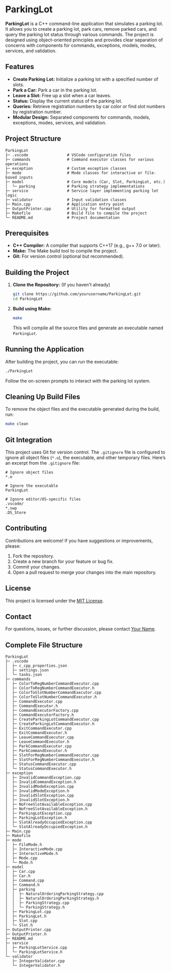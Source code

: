 # ParkingLot

**ParkingLot** is a C++ command-line application that simulates a parking lot. It allows you to create a parking lot, park cars, remove parked cars, and query the parking lot status through various commands. The project is designed using object-oriented principles and provides clear separation of concerns with components for commands, exceptions, models, modes, services, and validation.

## Features

- **Create Parking Lot:** Initialize a parking lot with a specified number of slots.
- **Park a Car:** Park a car in the parking lot.
- **Leave a Slot:** Free up a slot when a car leaves.
- **Status:** Display the current status of the parking lot.
- **Queries:** Retrieve registration numbers by car color or find slot numbers by registration number.
- **Modular Design:** Separated components for commands, models, exceptions, modes, services, and validation.

## Project Structure

```
ParkingLot
├─ .vscode                 # VSCode configuration files
├─ commands                # Command executor classes for various operations
├─ exception               # Custom exception classes
├─ mode                    # Mode classes for interactive or file-based inputs
├─ model                   # Core models (Car, Slot, ParkingLot, etc.)
│  └─ parking              # Parking strategy implementations
├─ service                 # Service layer implementing parking lot logic
├─ validator               # Input validation classes
├─ Main.cpp                # Application entry point
├─ OutputPrinter.cpp       # Utility for formatted output
├─ Makefile                # Build file to compile the project
└─ README.md               # Project documentation
```

## Prerequisites

- **C++ Compiler:** A compiler that supports C++17 (e.g., g++ 7.0 or later).
- **Make:** The Make build tool to compile the project.
- **Git:** For version control (optional but recommended).

## Building the Project

1. **Clone the Repository:** (If you haven't already)
   ```bash
   git clone https://github.com/yourusername/ParkingLot.git
   cd ParkingLot
   ```

2. **Build using Make:**
   ```bash
   make
   ```
   This will compile all the source files and generate an executable named `ParkingLot`.

## Running the Application

After building the project, you can run the executable:
```bash
./ParkingLot
```
Follow the on-screen prompts to interact with the parking lot system.

## Cleaning Up Build Files

To remove the object files and the executable generated during the build, run:
```bash
make clean
```

## Git Integration

This project uses Git for version control. The `.gitignore` file is configured to ignore all object files (`*.o`), the executable, and other temporary files. Here’s an excerpt from the `.gitignore` file:

```gitignore
# Ignore object files
*.o

# Ignore the executable
ParkingLot

# Ignore editor/OS-specific files
.vscode/
*.swp
.DS_Store
```

## Contributing

Contributions are welcome! If you have suggestions or improvements, please:

1. Fork the repository.
2. Create a new branch for your feature or bug fix.
3. Commit your changes.
4. Open a pull request to merge your changes into the main repository.

## License

This project is licensed under the [MIT License](LICENSE).

## Contact

For questions, issues, or further discussion, please contact [Your Name](mailto:your.email@example.com).



## Complete File Structure

```
ParkingLot
├─ .vscode
│  ├─ c_cpp_properties.json
│  ├─ settings.json
│  └─ tasks.json
├─ commands
│  ├─ ColorToRegNumberCommandExecutor.cpp
│  ├─ ColorToRegNumberCommandExecutor.h
│  ├─ ColorToSlotNumberCommandExecutor.cpp
│  ├─ ColorToSlotNumberCommandExecutor.h
│  ├─ CommandExecutor.cpp
│  ├─ CommandExecutor.h
│  ├─ CommandExecutorFactory.cpp
│  ├─ CommandExecutorFactory.h
│  ├─ CreateParkingLotCommandExecutor.cpp
│  ├─ CreateParkingLotCommandExecutor.h
│  ├─ ExitCommandExecutor.cpp
│  ├─ ExitCommandExecutor.h
│  ├─ LeaveCommandExecutor.cpp
│  ├─ LeaveCommandExecutor.h
│  ├─ ParkCommandExecutor.cpp
│  ├─ ParkCommandExecutor.h
│  ├─ SlotForRegNumberCommandExecutor.cpp
│  ├─ SlotForRegNumberCommandExecutor.h
│  ├─ StatusCommandExecutor.cpp
│  └─ StatusCommandExecutor.h
├─ exception
│  ├─ InvalidCommandException.cpp
│  ├─ InvalidCommandException.h
│  ├─ InvalidModeException.cpp
│  ├─ InvalidModeException.h
│  ├─ InvalidSlotException.cpp
│  ├─ InvalidSlotException.h
│  ├─ NoFreeSlotAvailableException.cpp
│  ├─ NoFreeSlotAvailableException.h
│  ├─ ParkingLotException.cpp
│  ├─ ParkingLotException.h
│  ├─ SlotAlreadyOccupiedException.cpp
│  └─ SlotAlreadyOccupiedException.h
├─ Main.cpp
├─ Makefile
├─ mode
│  ├─ FileMode.h
│  ├─ InteractiveMode.cpp
│  ├─ InteractiveMode.h
│  ├─ Mode.cpp
│  └─ Mode.h
├─ model
│  ├─ Car.cpp
│  ├─ Car.h
│  ├─ Command.cpp
│  ├─ Command.h
│  ├─ parking
│  │  ├─ NaturalOrderingParkingStrategy.cpp
│  │  ├─ NaturalOrderingParkingStrategy.h
│  │  ├─ ParkingStrategy.cpp
│  │  └─ ParkingStrategy.h
│  ├─ ParkingLot.cpp
│  ├─ ParkingLot.h
│  ├─ Slot.cpp
│  └─ Slot.h
├─ OutputPrinter.cpp
├─ OutputPrinter.h
├─ README.md
├─ service
│  ├─ ParkingLotService.cpp
│  └─ ParkingLotService.h
└─ validator
   ├─ IntegerValidator.cpp
   └─ IntegerValidator.h

```